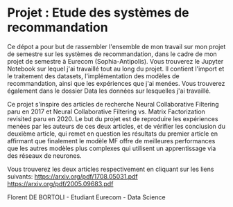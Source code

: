 # Projet : Etude des systèmes de recommandation

<p> Ce dépot a pour but de rassembler l'ensemble de mon travail sur mon projet de semestre sur les systèmes de recommandation, dans le cadre de mon projet de semestre à Eurecom (Sophia-Antipolis). Vous trouverez le Jupyter Notebook sur lequel j'ai travaillé tout au long du projet. Il contient l'import et le traitement des datasets, l'implémentation des modèles de recommandation, ainsi que les expériences que j'ai menées. Vous trouverez également dans le dossier Data les données sur lesquelles j'ai travaillé. <p>
<p> Ce projet s'inspire des articles de recherche Neural Collaborative Filtering paru en 2017 et Neural Collaborative Filtering vs. Matrix Factorization revisited paru en 2020. Le but du projet est de reproduire les expériences menées par les auteurs de ces deux articles, et de vérifier les conclusion du deuxième article, qui remet en question les résultats du premier article en affirmant que finalement le modèle MF offre de meilleures performances que les autres modèles plus complexes qui utilisent un apprentissage via des réseaux de neurones. <p>
  
  Vous trouverez les deux articles respectivement en cliquant sur les liens suivants:
  https://arxiv.org/pdf/1708.05031.pdf
  https://arxiv.org/pdf/2005.09683.pdf

Florent DE BORTOLI - Etudiant Eurecom - Data Science
